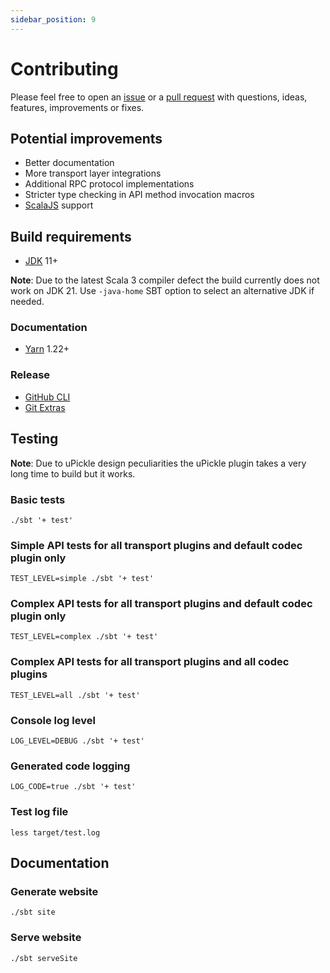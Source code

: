 ```yaml
---
sidebar_position: 9
---
```


# Contributing

Please feel free to open an [issue](https://github.com/automorph-org/automorph/issues/new) or a
[pull request](https://github.com/automorph-org/automorph/compare)
with questions, ideas, features, improvements or fixes.


## Potential improvements

- Better documentation
- More transport layer integrations
- Additional RPC protocol implementations
- Stricter type checking in API method invocation macros
- [ScalaJS](https://www.scala-js.org/) support


## Build requirements

- [JDK](https://openjdk.java.net/) 11+

**Note**: Due to the latest Scala 3 compiler defect the build currently does not work on JDK 21. Use `-java-home` SBT option to select an alternative JDK if needed.

### Documentation

- [Yarn](https://yarnpkg.com/) 1.22+

### Release

- [GitHub CLI](https://cli.github.com/)
- [Git Extras](https://github.com/tj/git-extras/)


## Testing

**Note**: Due to uPickle design peculiarities the uPickle plugin takes a very long time to build but it works.


### Basic tests

```shell
./sbt '+ test'
```

### Simple API tests for all transport plugins and default codec plugin only

```shell
TEST_LEVEL=simple ./sbt '+ test'
```

### Complex API tests for all transport plugins and default codec plugin only

```shell
TEST_LEVEL=complex ./sbt '+ test'
```

### Complex API tests for all transport plugins and all codec plugins

```shell
TEST_LEVEL=all ./sbt '+ test'
```

### Console log level

```shell
LOG_LEVEL=DEBUG ./sbt '+ test'
```

### Generated code logging

```shell
LOG_CODE=true ./sbt '+ test'
```

### Test log file

```
less target/test.log
```


## Documentation

### Generate website

```shell
./sbt site
```

### Serve website

```shell
./sbt serveSite
```

